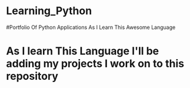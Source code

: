 # Learning_Python
#Portfolio Of Python Applications As I Learn This Awesome Language
# As I learn This Language I'll be adding my projects I work on to this repository
